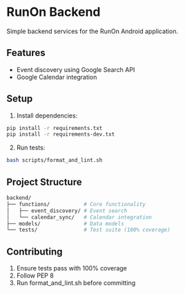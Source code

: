 # RunOn Backend

Simple backend services for the RunOn Android application.

## Features

- Event discovery using Google Search API
- Google Calendar integration

## Setup

1. Install dependencies:

```bash
pip install -r requirements.txt
pip install -r requirements-dev.txt
```

2. Run tests:

```bash
bash scripts/format_and_lint.sh
```

## Project Structure

```bash
backend/
├── functions/           # Core functionality
│   ├── event_discovery/ # Event search
│   └── calendar_sync/   # Calendar integration
├── models/              # Data models
└── tests/               # Test suite (100% coverage)
```

## Contributing

1. Ensure tests pass with 100% coverage
2. Follow PEP 8
3. Run format_and_lint.sh before committing
